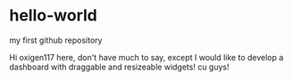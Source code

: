 # hello-world
my first github repository

Hi oxigen117 here,
don't have much to say, except I would like to develop a dashboard with draggable and resizeable widgets!
cu guys!
